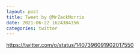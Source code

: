 ```yaml
--- 
layout: post 
title: Tweet by @MrZackMorris 
date: 2021-06-22 1624384356 
categories: twitter 
--- 
```

https://twitter.com/o/status/1407396091902017550